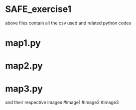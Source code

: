 # SAFE_exercise1
above files contain all the csv used and related python codes 
# map1.py
# map2.py
# map3.py
and their respective images 
#image1
#image2
#image3
